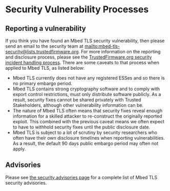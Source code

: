 # Security Vulnerability Processes

## Reporting a vulnerability

If you think you have found an Mbed TLS security vulnerability, then please send an email to the security team at <mailto:mbed-tls-security@lists.trustedfirmware.org>. For more information on the reporting and disclosure process, please see the [TrustedFirmware.org security incident handling process](https://developer.trustedfirmware.org/w/collaboration/security_center/reporting/). There are some caveats to that process when applied to Mbed TLS, as listed below:

- Mbed TLS currently does not have any registered ESSes and so there is no primary embargo period.
-  Mbed TLS contains strong cryptography software and to comply with export control restrictions, must only distribute software publicly. As a result, security fixes cannot be shared privately with Trusted Stakeholders, although other vulnerability information can be.
- The nature of Mbed TLS often means that security fixes reveal enough information for a skilled attacker to re-construct the originally reported exploit. This combined with the previous caveat means we often expect to have to withhold security fixes until the public disclosure date.
- Mbed TLS is subject to a lot of scrutiny by security researchers who often have their own disclosure timelines when reporting vulnerabilities. As a result, the default 90 days public embargo period may often not apply.

## Advisories

Please see [the security advisories page](../security-advisories/index.md) for a complete list of Mbed TLS security advisories.
